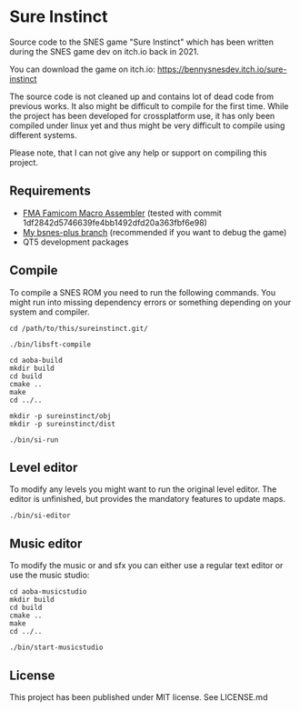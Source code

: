# Sure Instinct

Source code to the SNES game "Sure Instinct" which has been written during the SNES game dev on itch.io back in 2021.

You can download the game on itch.io: https://bennysnesdev.itch.io/sure-instinct

The source code is not cleaned up and contains lot of dead code from previous works. It also might be difficult to compile for the first time. While the project has been developed for crossplatform use, it has only been compiled under linux yet and thus might be very difficult to compile using different systems.

Please note, that I can not give any help or support on compiling this project.

## Requirements

- [FMA Famicom Macro Assembler](https://github.com/BenjaminSchulte/fma) (tested with commit 1df2842d5746639fe4bb1492dfd20a363fbf6e98)
- [My bsnes-plus branch](https://github.com/BenjaminSchulte/bsnes-plus) (recommended if you want to debug the game)
- QT5 development packages

## Compile

To compile a SNES ROM you need to run the following commands. You might run into missing dependency errors or something depending on your system and compiler.

```
cd /path/to/this/sureinstinct.git/

./bin/libsft-compile

cd aoba-build
mkdir build
cd build
cmake ..
make
cd ../..

mkdir -p sureinstinct/obj
mkdir -p sureinstinct/dist

./bin/si-run
```

## Level editor

To modify any levels you might want to run the original level editor. The editor is unfinished, but provides the mandatory features to update maps.

```
./bin/si-editor
```

## Music editor

To modify the music or and sfx you can either use a regular text editor or use the music studio:

```
cd aoba-musicstudio
mkdir build
cd build
cmake ..
make
cd ../..

./bin/start-musicstudio
```


## License

This project has been published under MIT license. See LICENSE.md